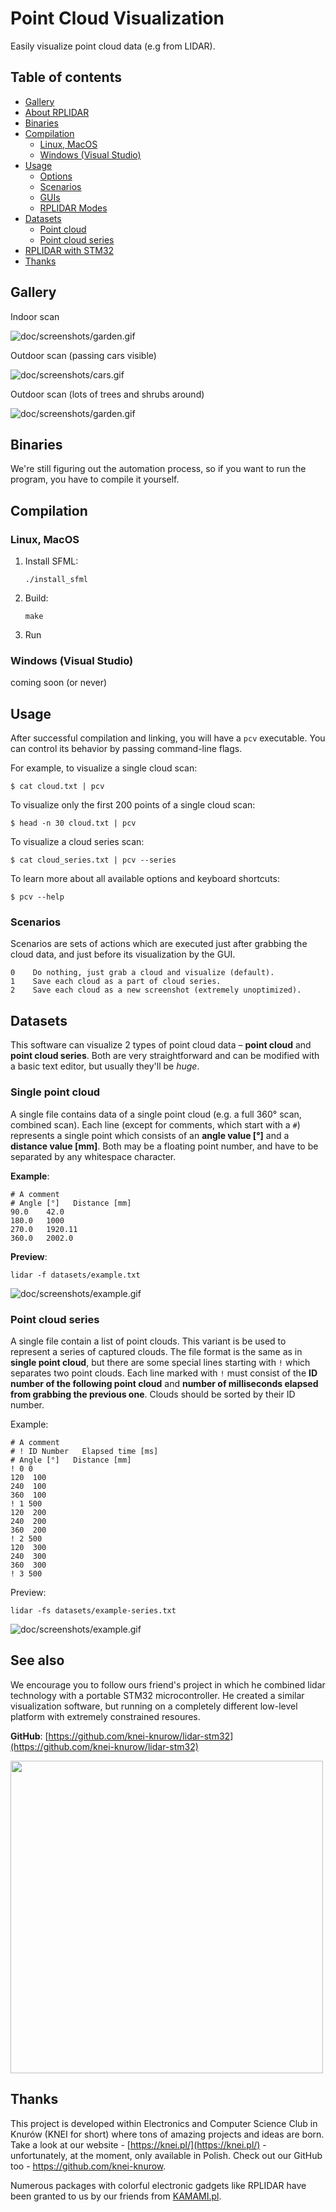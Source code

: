 # Point Cloud Visualization

Easily visualize point cloud data (e.g from LIDAR).

## Table of contents

- [Gallery](#gallery)
- [About RPLIDAR](#about-rplidar)
- [Binaries](#binaries)
- [Compilation](#compilation)
  - [Linux, MacOS](#linux-macos)
  - [Windows (Visual Studio)](#windows-visual-studio)
- [Usage](#usage)
  - [Options](#options)
  - [Scenarios](#senarios)
  - [GUIs](#guis)
  - [RPLIDAR Modes](#rplidar-modes)
- [Datasets](#datasets)
  - [Point cloud](#point-cloud)
  - [Point cloud series](#point-cloud-series)
- [RPLIDAR with STM32](#rplidar-with-stm32)
- [Thanks](#thanks)

## Gallery

Indoor scan

![doc/screenshots/garden.gif](doc/screenshots/room.gif)

Outdoor scan (passing cars visible)

![doc/screenshots/cars.gif](doc/screenshots/cars.gif)

Outdoor scan (lots of trees and shrubs around)

![doc/screenshots/garden.gif](doc/screenshots/garden.gif)

## Binaries

We're still figuring out the automation process, so if you want
to run the program, you have to compile it yourself.

## Compilation

### Linux, MacOS

1. Install SFML:

   ```
   ./install_sfml
   ```

2. Build:

   ```
   make
   ```

3. Run

### Windows (Visual Studio)

coming soon (or never)

## Usage

After successful compilation and linking, you will have a `pcv` executable.
You can control its behavior by passing command-line flags.

For example, to visualize a single cloud scan:

`$ cat cloud.txt | pcv`

To visualize only the first 200 points of a single cloud scan:

`$ head -n 30 cloud.txt | pcv`

To visualize a cloud series scan:

`$ cat cloud_series.txt | pcv --series`

To learn more about all available options and keyboard shortcuts:

`$ pcv --help`

### Scenarios

Scenarios are sets of actions which are executed just after grabbing the cloud data, and
just before its visualization by the GUI.

```
0    Do nothing, just grab a cloud and visualize (default).
1    Save each cloud as a part of cloud series.
2    Save each cloud as a new screenshot (extremely unoptimized).
```

## Datasets

This software can visualize 2 types of point cloud data – **point cloud** and **point cloud series**.
Both are very straightforward and can be modified with a basic text editor, but usually they'll be _huge_.

### Single point cloud

A single file contains data of a single point cloud (e.g. a full 360° scan, combined scan). Each
line (except for comments, which start with a `#`) represents a single point which
consists of an **angle value [°]** and a **distance value [mm]**. Both may be a floating
point number, and have to be separated by any whitespace character.

**Example**:

```
# A comment
# Angle [°]   Distance [mm]
90.0    42.0
180.0   1000
270.0   1920.11
360.0   2002.0
```

**Preview**:

```
lidar -f datasets/example.txt
```

![doc/screenshots/example.gif](doc/screenshots/example.jpg)

### Point cloud series

A single file contain a list of point clouds. This variant is be used to represent a series of captured
clouds. The file format is the same as in **single point cloud**, but there are some special lines
starting with `!` which separates two point clouds. Each line marked with `!` must consist
of the **ID number of the following point cloud** and **number of milliseconds elapsed from
grabbing the previous one**. Clouds should be sorted by their ID number.

Example:

```
# A comment
# ! ID Number   Elapsed time [ms]
# Angle [°]   Distance [mm]
! 0 0
120  100
240  100
360  100
! 1 500
120  200
240  200
360  200
! 2 500
120  300
240  300
360  300
! 3 500
```

Preview:

```
lidar -fs datasets/example-series.txt
```

![doc/screenshots/example.gif](doc/screenshots/example-series.gif)

## See also

We encourage you to follow ours friend's project in which he combined lidar technology with
a portable STM32 microcontroller. He created a similar visualization software, but running on a
completely different low-level platform with extremely constrained resoures.

**GitHub**: [https://github.com/knei-knurow/lidar-stm32](https://github.com/knei-knurow/lidar-stm32)

<img src="doc/imgs/stm32.jpg" width=500>

## Thanks

This project is developed within Electronics and Computer Science Club in Knurów
(KNEI for short) where tons of amazing projects and ideas are born. Take a look at
our website - [https://knei.pl/](https://knei.pl/) - unfortunately, at the moment,
only available in Polish. Check out our GitHub too - https://github.com/knei-knurow.

Numerous packages with colorful electronic gadgets like RPLIDAR have been granted to
us by our friends from [KAMAMI.pl](http://kamami.pl).

